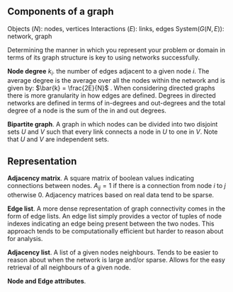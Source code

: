  
## Components of a graph

Objects ($N$): nodes, vertices
Interactions ($E$): links, edges
System($G(N,E)$): network, graph

Determining the manner in which you represent your problem or domain in terms of its graph structure is key to using networks successfully. 

**Node degree** $k_i$. the number of edges adjacent to a given node $i$. The average degree is the average over all the nodes within the network and is given by: $\bar{k} = \frac{2E}{N}$ . When considering directed graphs there is more granularity in how edges are defined. Degrees in directed networks are defined in terms of in-degrees and out-degrees and the total degree of a node is the sum of the in and out degrees.

**Bipartite graph**. A graph in which nodes can be divided into two disjoint sets $U$ and $V$ such that every link connects a node in $U$ to one in $V$. Note that $U$ and $V$ are independent sets.

## Representation 

**Adjacency matrix**. A square matrix of boolean values indicating connections between nodes. $A_{ij} = 1$ if there is a connection from node $i$ to $j$ otherwise $0$. Adjacency matrices based on real data tend to be sparse.  

**Edge list**. A more dense representation of graph connectivity comes in the form of edge lists. An edge list simply provides a vector of tuples of node indexes indicating an edge being present between the two nodes. This approach tends to be computationally efficient but harder to reason about for analysis.

**Adjacency list**. A list of a given nodes neighbours. Tends to be easier to reason about when the network is large and/or sparse. Allows for the easy retrieval of all neighbours of a given node.

**Node and Edge attributes**. 